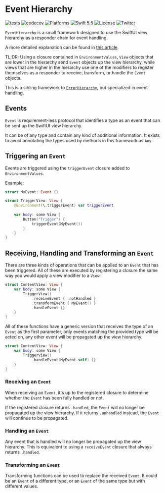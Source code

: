 # Event Hierarchy

[![tests](https://github.com/EmilioPelaez/EventHierarchy/actions/workflows/tests.yml/badge.svg)](https://github.com/EmilioPelaez/EventHierarchy/actions/workflows/tests.yml)
[![codecov](https://codecov.io/gh/EmilioPelaez/EventHierarchy/branch/main/graph/badge.svg?token=GTDVSWKNZF)](https://codecov.io/gh/EmilioPelaez/EventHierarchy)
[![Platforms](https://img.shields.io/badge/platforms-iOS%20|%20macOS%20|%20tvOS%20%20|%20watchOS-lightgray.svg)]()
[![Swift 5.5](https://img.shields.io/badge/swift-5.5-red.svg?style=flat)](https://developer.apple.com/swift)
[![License](https://img.shields.io/badge/license-MIT-lightgrey.svg)](https://opensource.org/licenses/MIT)
[![Twitter](https://img.shields.io/badge/twitter-@emiliopelaez-blue.svg)](http://twitter.com/emiliopelaez)

`EventHierarchy` is a small framework designed to use the SwiftUI view hierarchy as a responder chain for event handling.

A more detailed explanation can be found in [this article](https://betterprogramming.pub/building-a-responder-chain-using-the-swiftui-view-hierarchy-2a08df23689c).

TL;DR: Using a closure contained in `EnvironmentValues`, `View` objects that are lower in the hierarchy send `Event` objects up the view hierarchy, while views that are higher in the hierarchy use one of the modifiers to register themselves as a responder to receive, transform, or handle the `Event` objects.

This is a sibling framework to [`ErrorHierarchy`](https://github.com/EmilioPelaez/ErrorHierarchy), but specialized in event handling.

## Events

`Event` is requirement-less protocol that identifies a type as an event that can be sent up the SwiftUI view hierarchy.

It can be of any type and contain any kind of additional information. It exists to avoid annotating the types used by methods in this framework as `Any`.

## Triggering an `Event`

Events are triggered using the `triggerEvent` closure added to `EnvironmentValues`.

Example:

```swift
struct MyEvent: Event {}

struct TriggerView: View {
	@Environment(\.triggerEvent) var triggerEvent
	
	var body: some View {
		Button("Trigger") {
			triggerEvent(MyEvent())
		}
	}
}
```

## Receiving, Handling and Transforming an `Event`

There are three kinds of operations that can be applied to an `Event` that has been triggered. All of these are executed by registering a closure the same way you would apply a view modifier to a `View`.

```swift
struct ContentView: View {
	var body: some View {
		TriggerView()
			.receiveEvent { .notHandled }
			.transformEvent { MyEvent() }
			.handleEvent {}
	}
}
```

All of these functions have a generic version that receives the type of an `Event` as the first parameter, only events matching the provided type will be acted on, any other event will be propagated up the view hierarchy.

```swift
struct ContentView: View {
	var body: some View {
		TriggerView()
			.handleEvent(MyEvent.self) {}
	}
}
```

### Receiving an `Event`

When receiving an `Event`, it's up to the registered closure to determine whether the `Event` has been fully handled or not.

If the registered closure returns `.handled`, the `Event` will no longer be propagated up the view hierarchy.
If it returns `.unhandled` instead, the `Event` will continue to be propagated.

### Handling an `Event`

Any event that is handled will no longer be propagated up the view hierarchy. This is equivalent to using a `receiveEvent` closure that always returns `.handled`.

### Transforming an `Event`

Transforming functions can be used to replace the received `Event`. It could be an `Event` of a different type, or an `Event` of the same type but with different values.
